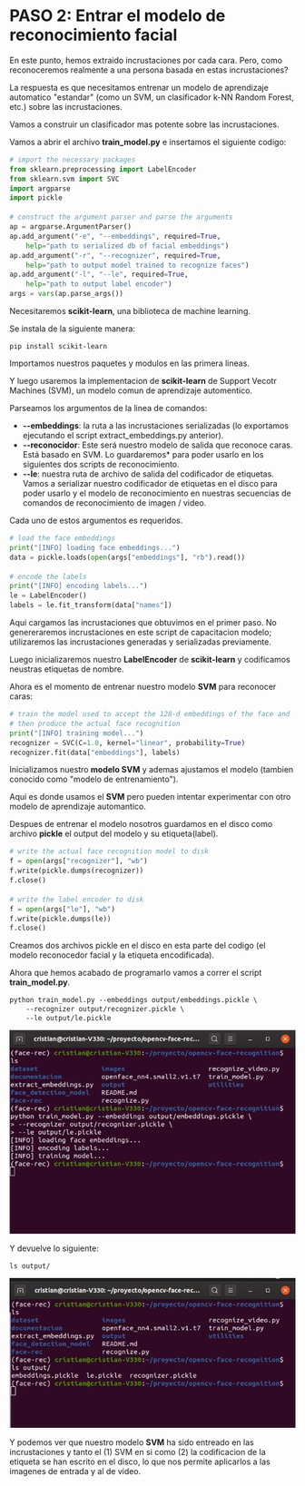 # PASO 2: Entrar el modelo de reconocimiento facial

En este punto, hemos extraido incrustaciones por cada cara. Pero, como reconoceremos realmente a una persona basada en estas incrustaciones?

La respuesta es que necesitamos entrenar un modelo de aprendizaje automatico "estandar" (como un SVM, un clasificador k-NN Random Forest, etc.) sobre las incrustaciones.

Vamos a construir un clasificador mas potente sobre las incrustaciones.

Vamos a abrir el archivo **train_model.py** e insertamos el siguiente codigo:

```python
# import the necessary packages
from sklearn.preprocessing import LabelEncoder
from sklearn.svm import SVC
import argparse
import pickle
 
# construct the argument parser and parse the arguments
ap = argparse.ArgumentParser()
ap.add_argument("-e", "--embeddings", required=True,
	help="path to serialized db of facial embeddings")
ap.add_argument("-r", "--recognizer", required=True,
	help="path to output model trained to recognize faces")
ap.add_argument("-l", "--le", required=True,
	help="path to output label encoder")
args = vars(ap.parse_args())
```

Necesitaremos **scikit-learn**, una biblioteca de machine learning.

Se instala de la siguiente manera:

```console
pip install scikit-learn
```

Importamos nuestros paquetes y modulos en las primera lineas.

Y luego usaremos la implementacion de **scikit-learn** de Support Vecotr Machines (SVM), un modelo comun de aprendizaje automentico.


Parseamos los argumentos de la linea de comandos:

- **--embeddings**: la ruta a las incrustaciones serializadas (lo exportamos ejecutando el script extract_embeddings.py anterior).
- **--reconocidor**: Este será nuestro modelo de salida que reconoce caras. Está basado en SVM. Lo guardaremos* para poder usarlo en los siguientes dos scripts de reconocimiento.
- **--le**: nuestra ruta de archivo de salida del codificador de etiquetas. Vamos a serializar nuestro codificador de etiquetas en el disco para poder usarlo y el modelo de reconocimiento en nuestras secuencias de comandos de reconocimiento de imagen / video.

Cada uno de estos argumentos es requeridos.

```python
# load the face embeddings
print("[INFO] loading face embeddings...")
data = pickle.loads(open(args["embeddings"], "rb").read())
 
# encode the labels
print("[INFO] encoding labels...")
le = LabelEncoder()
labels = le.fit_transform(data["names"])
```

Aqui cargamos las incrustaciones que obtuvimos en el primer paso. No genereraremos incrustaciones en este script de capacitacion modelo; utilizaremos las incrustaciones generadas y serializadas previamente.

Luego inicializaremos nuestro **LabelEncoder** de **scikit-learn** y codificamos neustras etiquetas de nombre.

Ahora es el momento de entrenar nuestro modelo **SVM** para reconocer caras:

```python
# train the model used to accept the 128-d embeddings of the face and
# then produce the actual face recognition
print("[INFO] training model...")
recognizer = SVC(C=1.0, kernel="linear", probability=True)
recognizer.fit(data["embeddings"], labels)
```

Inicializamos nuestro **modelo SVM** y ademas ajustamos el modelo (tambien conocido como "modelo de entrenamiento").

Aqui es donde usamos el **SVM** pero pueden intentar experimentar con otro modelo de aprendizaje automantico.

Despues de entrenar el modelo nosotros guardamos en el disco como archivo **pickle** el output del modelo y su etiqueta(label).

```python
# write the actual face recognition model to disk
f = open(args["recognizer"], "wb")
f.write(pickle.dumps(recognizer))
f.close()
 
# write the label encoder to disk
f = open(args["le"], "wb")
f.write(pickle.dumps(le))
f.close()
```

Creamos dos archivos pickle en el disco en esta parte del codigo (el modelo reconocedor facial y la etiqueta encodificada). 

Ahora que hemos acabado de programarlo vamos a correr el script **train_model.py**.

```console
python train_model.py --embeddings output/embeddings.pickle \
	--recognizer output/recognizer.pickle \
	--le output/le.pickle
```

![segundo script](/utilities/segundo-script.png)

Y devuelve lo siguiente:

```console
ls output/
```

![output 2do](/utilities/output-2.png)

Y podemos ver que nuestro modelo **SVM** ha sido entreado en las incrustaciones y tanto el (1) SVM en si como (2) la codificacion de la etiqueta se han escrito en el disco, lo que nos permite aplicarlos a las imagenes de entrada y al de video.









